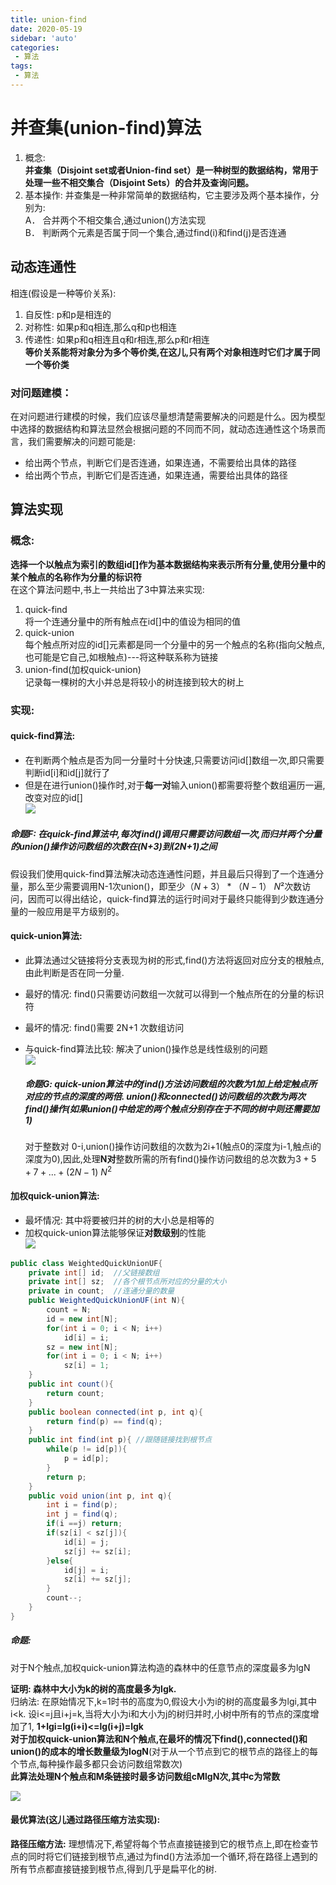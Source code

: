 ```yaml
---
title: union-find
date: 2020-05-19
sidebar: 'auto'
categories:
 - 算法
tags:
 - 算法
---
```

# 并查集(union-find)算法

1. 概念:  
**并查集（Disjoint set或者Union-find set）是一种树型的数据结构，常用于处理一些不相交集合（Disjoint Sets）的合并及查询问题。**  
2. 基本操作:
并查集是一种非常简单的数据结构，它主要涉及两个基本操作，分别为:  
A． 合并两个不相交集合,通过union()方法实现  
B． 判断两个元素是否属于同一个集合,通过find(i)和find(j)是否连通  
## 动态连通性
相连(假设是一种等价关系):
1. 自反性: p和p是相连的
2. 对称性: 如果p和q相连,那么q和p也相连
3. 传递性: 如果p和q相连且q和r相连,那么p和r相连  
**等价关系能将对象分为多个等价类,在这儿,只有两个对象相连时它们才属于同一个等价类**  
### 对问题建模：
在对问题进行建模的时候，我们应该尽量想清楚需要解决的问题是什么。因为模型中选择的数据结构和算法显然会根据问题的不同而不同，就动态连通性这个场景而言，我们需要解决的问题可能是:  
- 给出两个节点，判断它们是否连通，如果连通，不需要给出具体的路径  
- 给出两个节点，判断它们是否连通，如果连通，需要给出具体的路径  
## 算法实现
### 概念:
**选择一个以触点为索引的数组id[]作为基本数据结构来表示所有分量,使用分量中的某个触点的名称作为分量的标识符**  
在这个算法问题中,书上一共给出了3中算法来实现:
1. quick-find  
将一个连通分量中的所有触点在id[]中的值设为相同的值
2. quick-union  
每个触点所对应的id[]元素都是同一个分量中的另一个触点的名称(指向父触点,也可能是它自己,如根触点)---将这种联系称为链接
3. union-find(加权quick-union)  
记录每一棵树的大小并总是将较小的树连接到较大的树上

### 实现:

#### quick-find算法:

- 在判断两个触点是否为同一分量时十分快速,只需要访问id[]数组一次,即只需要判断id[i]和id[j]就行了  
- 但是在进行union()操作时,对于**每一对**输入union()都需要将整个数组遍历一遍,改变对应的id[]  
  ![](https://i.loli.net/2020/11/20/eabqT4xvJMKHXBN.png)  
  
##### 命题F: 在quick-find算法中,每次find()调用只需要访问数组一次,而归并两个分量的union()操作访问数组的次数在(N+3)到(2N+1)之间
  
  假设我们使用quick-find算法解决动态连通性问题，并且最后只得到了一个连通分量，那么至少需要调用N-1次union()，即至少$（N+3）*（N-1）~N²$次数访问，因而可以得出结论，quick-find算法的运行时间对于最终只能得到少数连通分量的一般应用是平方级别的。  

#### quick-union算法:

- 此算法通过父链接将分支表现为树的形式,find()方法将返回对应分支的根触点,由此判断是否在同一分量.  
- 最好的情况: find()只需要访问数组一次就可以得到一个触点所在的分量的标识符
- 最坏的情况: find()需要 2N+1 次数组访问  
- 与quick-find算法比较: 解决了union()操作总是线性级别的问题  
  ![](https://i.loli.net/2020/11/20/GtTh3svILFdQRac.png)  

  ##### 命题G: quick-union算法中的find()方法访问数组的次数为1加上给定触点所对应的节点的深度的两倍. union()和connected()访问数组的次数为两次find()操作(如果union()中给定的两个触点分别存在于不同的树中则还需要加1)

  对于整数对 0-i,union()操作访问数组的次数为2i+1(触点0的深度为i-1,触点i的深度为0),因此,处理**N对**整数所需的所有find()操作访问数组的总次数为$3+5+7+...+(2N-1)~N^2$  
#### 加权quick-union算法:

- 最坏情况: 其中将要被归并的树的大小总是相等的
- 加权quick-union算法能够保证**对数级别**的性能  
![](https://i.loli.net/2020/11/20/AH7GEdlLg34oY2C.png)  

```java
public class WeightedQuickUnionUF{
    private int[] id;  //父链接数组
    private int[] sz;  //各个根节点所对应的分量的大小
    private in count;  //连通分量的数量
    public WeightedQuickUnionUF(int N){
        count = N;
        id = new int[N];
        for(int i = 0; i < N; i++)
            id[i] = i;
        sz = new int[N];
        for(int i = 0; i < N; i++)
            sz[i] = 1;
    }
    public int count(){
        return count;
    }
    public boolean connected(int p, int q){
        return find(p) == find(q);
    }
    public int find(int p){ //跟随链接找到根节点
        while(p != id[p]){
            p = id[p];
        }
        return p;
    }
    public void union(int p, int q){
        int i = find(p);
        int j = find(q);
        if(i ==j) return;
        if(sz[i] < sz[j]){
            id[i] = j;
            sz[j] += sz[i];
        }else{
            id[j] = i;
            sz[i] += sz[j];
        }
        count--;
    }
}
```
##### 命题:

对于N个触点,加权quick-union算法构造的森林中的任意节点的深度最多为lgN

**证明: 森林中大小为k的树的高度最多为lgk.**  
归纳法: 在原始情况下,k=1时书的高度为0,假设大小为i的树的高度最多为lgi,其中i<k. 设i<=j且i+j=k,当将大小为i和大小为j的树归并时,小树中所有的节点的深度增加了1,  **1+lgi=lg(i+i)<=lg(i+j)=lgk**  
**对于加权quick-union算法和N个触点,在最坏的情况下find(),connected()和union()的成本的增长数量级为logN**(对于从一个节点到它的根节点的路径上的每个节点,每种操作最多都只会访问数组常数次)  
**此算法处理N个触点和M条链接时最多访问数组cMlgN次,其中c为常数**    


![](https://i.loli.net/2020/11/20/WPkfHxQJ2BjTL8Z.png)

#### 最优算法(这儿通过路径压缩方法实现):

**路径压缩方法:** 理想情况下,希望将每个节点直接链接到它的根节点上,即在检查节点的同时将它们链接到根节点,通过为find()方法添加一个循环,将在路径上遇到的所有节点都直接链接到根节点,得到几乎是扁平化的树.   
